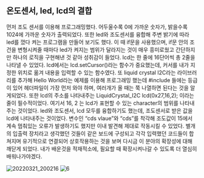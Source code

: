 ## 온도센서, led, lcd의 결합
먼저 조도 센서를 이용해 프로그래밍했다. 어두울수록 0에 가까운 숫자가, 밝을수록 1024에 가까운 숫자가 출력되었다. 
또한 led와 조도센서를 융합해 주변 밝기에 따라 led를 껐다 켜는 프로그램을 만들어 보기도 했다. 
이 때 if문을 사용했으며, if문 안의 조건을 변형시켜줄 때마다 led가 켜지는 범위가 달라지는 것이 매우 흥미로웠고 간단하지만 하나의 로직을 구현해낸 것 같아 성취감이 들었다.
lcd는 한 줄에 16단어씩 총 2줄을 나타낼 수 있었다.
lcd에서는 lcd.setCursor()라는 함수가 중요했는데, 커서를 내가 지정한 위치로 옮겨 내용을 입력할 수 있는 함수였다. 
또 liquid crystal I2C라는 라이브러리를 추가해 Hello World라는 예제를 이용해 프로그래밍 했는데 #include 들에는 등급이 있어 헤더파일이 가장 먼저 와야 하며, 여러개가 올 때는 쭉 나열하면 된다는 것을 알게되었다.
또한 lcd의 주소를 나타내주는 LiquidCrystal_I2C lcd(0x27,16,2); 이라는 줄이 필수적이었다.
여기서 16, 2 는 lcd가 표현할 수 있는 character의 범위를 나타내주는 것이었다. 
led와 조도센서, lcd 모두를 융합하기도 했는데, 조도센서로 받은 값을 lcd에 나타내주는 것이었다.
변수인 “cds vlaue”와 “cds”를 착각해 조도값이 15에서 계속 멈춰있는 오류가 발생하기도 했지만 이내 발견해 제대로 작동시킬 수 있었다. 
별개의 입출력 장치라고 생각했던 것들이 같은 보드에 구성되고 각각 입력했던 코드들이 합쳐지며 유기적으로 연결되어 상호작용하는 것을 보며 다시금 이 분야의 확장성에 대해 깨닫게 되었다. 내가 배운것을 적재적소에, 필요할 때 확장시켜나갈 수 있도록 더 열심히 배워나가야겠다. 

![20220321_200216](https://user-images.githubusercontent.com/76214070/167424904-ff8a91a5-d0a9-4ae2-96d5-90ec2ae04f1f.jpg)
![6](https://user-images.githubusercontent.com/76214070/173325273-9fd8321c-ae1e-4dfe-811d-d23eeba9ba1d.PNG)

